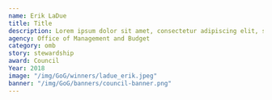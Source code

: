 ```yaml
---
name: Erik LaDue
title: Title
description: Lorem ipsum dolor sit amet, consectetur adipiscing elit, sed do eiusmod tempor incididunt ut labore et dolore magna aliqua.
agency: Office of Management and Budget
category: omb
story: stewardship
award: Council
Year: 2018
image: "/img/GoG/winners/ladue_erik.jpeg"
banner: "/img/GoG/banners/council-banner.png"
---
```

